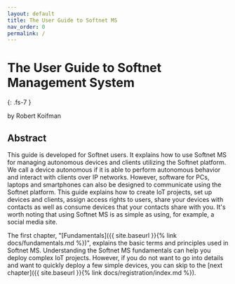 ```yaml
---
layout: default
title: The User Guide to Softnet MS
nav_order: 0
permalink: /
---
```


# The User Guide to Softnet Management System
{: .fs-7 }

by Robert Koifman  

## Abstract

This guide is developed for Softnet users. It explains how to use Softnet MS for managing autonomous devices and clients utilizing the Softnet platform. We call a device autonomous if it is able to perform autonomous behavior and interact with clients over IP networks. However, software for PCs, laptops and smartphones can also be designed to communicate using the Softnet platform. This guide explains how to create IoT projects, set up devices and clients, assign access rights to users, share your devices with contacts as well as consume devices that your contacts share with you. It's worth noting that using Softnet MS is as simple as using, for example, a social media site.  

The first chapter, "[Fundamentals]({{ site.baseurl }}{% link docs/fundamentals.md %})", explains the basic terms and principles used in Softnet MS. Understanding the Softnet MS fundamentals can help you deploy complex IoT projects. However, if you do not want to go into details and want to quickly deploy a few simple devices, you can skip to the [next chapter]({{ site.baseurl }}{% link docs/registration/index.md %}).  